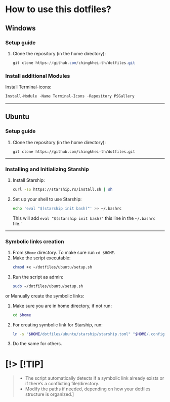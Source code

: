 # How to use this dotfiles?

## Windows

### Setup guide

1. Clone the repository (in the home directory):
    ```powershell
    git clone https://github.com/chingkhei-th/dotfiles.git
    ```

### Install additional Modules
Install Terminal-icons:
```powershell
Install-Module -Name Terminal-Icons -Repository PSGallery
```
---
## Ubuntu

### Setup guide

1. Clone the repository (in the home directory):
    ```shell
    git clone https://github.com/chingkhei-th/dotfiles.git
    ```
---
### Installing and Initializing Starship
1. Install Starship:
    ```bash
    curl -sS https://starship.rs/install.sh | sh
    ```
2. Set up your shell to use Starship:
    ```bash
    echo 'eval "$(starship init bash)"' >> ~/.bashrc
    ```
    This will add `eval "$(starship init bash)"` this line in the `~/.bashrc` file.`
---

### Symbolic links creation

1. From `$Home` directory. To make sure run `cd $HOME`.
2. Make the script executable:
    ```bash
    chmod +x ~/dotfiles/ubuntu/setup.sh

    ```
3. Run the script as admin:
    ```bash
    sudo ~/dotfiles/ubuntu/setup.sh
    ```

or Manually create the symbolic links:

1. Make sure you are in home directory, if not run:
    ```bash
    cd $home
    ```
2. For creating symbolic link for Starship, run:
    ```bash
    ln -s "$HOME/dotfiles/ubuntu/starship/starship.toml" "$HOME/.config/starship.toml"
    ```
3. Do the same for others.



# [!> [!TIP]
>* The script automatically detects if a symbolic link already exists or if there’s a conflicting file/directory.
>* Modify the paths if needed, depending on how your dotfiles structure is organized.]
